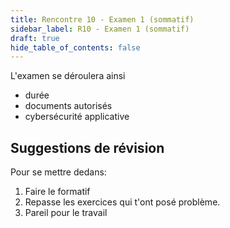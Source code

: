 ```yaml
---
title: Rencontre 10 - Examen 1 (sommatif)
sidebar_label: R10 - Examen 1 (sommatif)
draft: true
hide_table_of_contents: false
---
```



L'examen se déroulera ainsi
- durée
- documents autorisés
- cybersécurité applicative

## Suggestions de révision

Pour se mettre dedans:
1. Faire le formatif
2. Repasse les exercices qui t'ont posé problème.
3. Pareil pour le travail



